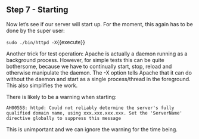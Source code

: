 ## Step 7 - Starting

Now let’s see if our server will start up. For the moment, this again has to be done by the super user:

`sudo ./bin/httpd -X`{{execute}}

Another trick for test operation: Apache is actually a daemon running as a background process. However, for simple tests this can be quite bothersome, because we have to continually start, stop, reload and otherwise manipulate the daemon. The -X option tells Apache that it can do without the daemon and start as a single process/thread in the foreground. This also simplifies the work.

There is likely to be a warning when starting:

```
AH00558: httpd: Could not reliably determine the server's fully qualified domain name, using xxx.xxx.xxx.xxx. Set the 'ServerName' directive globally to suppress this message
```

This is unimportant and we can ignore the warning for the time being.
